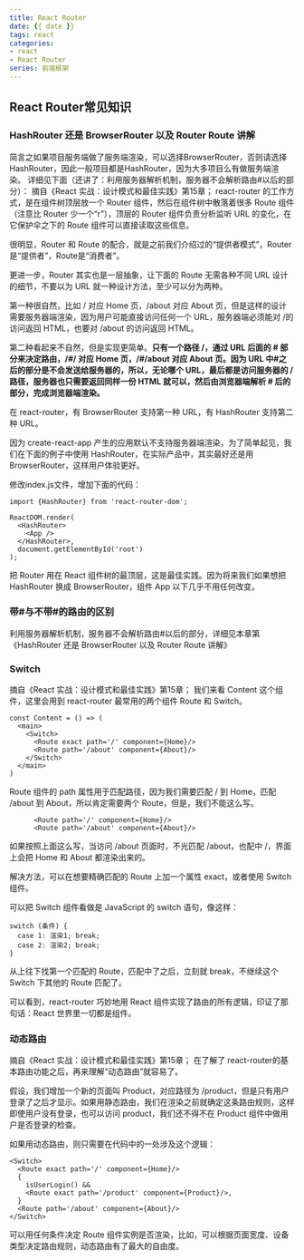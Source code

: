 ```yaml
---
title: React Router
date: {{ date }}
tags: react
categories: 
- react
- React Router
series: 前端框架
---
```



## React Router常见知识

### HashRouter 还是 BrowserRouter 以及 Router  Route 讲解
简言之如果项目服务端做了服务端渲染，可以选择BrowserRouter，否则请选择HashRouter，因此一般项目都是HashRouter，因为大多项目么有做服务端渲染。
详细见下面（还讲了：利用服务器解析机制，服务器不会解析路由#以后的部分）：
摘自《React 实战：设计模式和最佳实践》第15章；
react-router 的工作方式，是在组件树顶层放一个 Router 组件，然后在组件树中散落着很多 Route 组件（注意比 Router 少一个“r”），顶层的 Router 组件负责分析监听 URL 的变化，在它保护伞之下的 Route 组件可以直接读取这些信息。

很明显，Router 和 Route 的配合，就是之前我们介绍过的“提供者模式”，Router 是“提供者”，Route是“消费者”。

更进一步，Router 其实也是一层抽象，让下面的 Route 无需各种不同 URL 设计的细节，不要以为 URL 就一种设计方法，至少可以分为两种。

第一种很自然，比如 / 对应 Home 页，/about 对应 About 页，但是这样的设计需要服务器端渲染，因为用户可能直接访问任何一个 URL，服务器端必须能对 /的访问返回 HTML，也要对 /about 的访问返回 HTML。

第二种看起来不自然，但是实现更简单。**只有一个路径 /，通过 URL 后面的 # 部分来决定路由，/#/ 对应 Home 页，/#/about 对应 About 页。因为 URL 中#之后的部分是不会发送给服务器的，所以，无论哪个 URL，最后都是访问服务器的 / 路径，服务器也只需要返回同样一份 HTML 就可以，然后由浏览器端解析 # 后的部分，完成浏览器端渲染。**

在 react-router，有 BrowserRouter 支持第一种 URL，有 HashRouter 支持第二种 URL。

因为 create-react-app 产生的应用默认不支持服务器端渲染，为了简单起见，我们在下面的例子中使用 HashRouter，在实际产品中，其实最好还是用 BrowserRouter，这样用户体验更好。

修改index.js文件，增加下面的代码：
```
import {HashRouter} from 'react-router-dom';

ReactDOM.render(
  <HashRouter>
    <App />
  </HashRouter>,
  document.getElementById('root')
);
```
把 Router 用在 React 组件树的最顶层，这是最佳实践。因为将来我们如果想把 HashRouter 换成 BrowserRouter，组件 App 以下几乎不用任何改变。

### 带#与不带#的路由的区别
利用服务器解析机制，服务器不会解析路由#以后的部分，详细见本章第《HashRouter 还是 BrowserRouter 以及 Router  Route 讲解》

### Switch
摘自《React 实战：设计模式和最佳实践》第15章；
我们来看 Content 这个组件，这里会用到 react-router 最常用的两个组件 Route 和 Switch。
```
const Content = () => (
  <main>
    <Switch>
      <Route exact path='/' component={Home}/>
      <Route path='/about' component={About}/>
    </Switch>
  </main>
)
```
Route 组件的 path 属性用于匹配路径，因为我们需要匹配 / 到 Home，匹配 /about 到 About，所以肯定需要两个 Route，但是，我们不能这么写。
```
      <Route path='/' component={Home}/>
      <Route path='/about' component={About}/>
```
如果按照上面这么写，当访问 /about 页面时，不光匹配 /about，也配中 /，界面上会把 Home 和 About 都渲染出来的。

解决方法，可以在想要精确匹配的 Route 上加一个属性 exact，或者使用 Switch 组件。

可以把 Switch 组件看做是 JavaScript 的 switch 语句，像这样：
```
switch (条件) {
  case 1: 渲染1; break;
  case 2: 渲染2; break;
}
```
从上往下找第一个匹配的 Route，匹配中了之后，立刻就 break，不继续这个 Switch 下其他的 Route 匹配了。

可以看到，react-router 巧妙地用 React 组件实现了路由的所有逻辑，印证了那句话：React 世界里一切都是组件。

### 动态路由
摘自《React 实战：设计模式和最佳实践》第15章；
在了解了 react-router的基本路由功能之后，再来理解“动态路由”就容易了。

假设，我们增加一个新的页面叫 Product，对应路径为 /product，但是只有用户登录了之后才显示。如果用静态路由，我们在渲染之前就确定这条路由规则，这样即使用户没有登录，也可以访问 product，我们还不得不在 Product 组件中做用户是否登录的检查。

如果用动态路由，则只需要在代码中的一处涉及这个逻辑：

    <Switch>
      <Route exact path='/' component={Home}/>
      {
        isUserLogin() &&
        <Route exact path='/product' component={Product}/>,
      }  
      <Route path='/about' component={About}/>
    </Switch>
可以用任何条件决定 Route 组件实例是否渲染，比如，可以根据页面宽度、设备类型决定路由规则，动态路由有了最大的自由度。